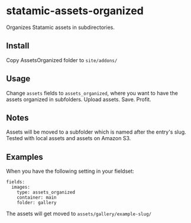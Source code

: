 # statamic-assets-organized
Organizes Statamic assets in subdirectories.

## Install

Copy AssetsOrganized folder to `site/addons/`

## Usage

Change `assets` fields to `assets_organized`, where you want to have the assets organized in subfolders.
Upload assets.
Save.
Profit.

## Notes

Assets will be moved to a subfolder which is named after the entry's slug. Tested with local assets and assets on Amazon S3.


## Examples

When you have the following setting in your fieldset:

```
fields:
  images:
    type: assets_organized
    container: main
    folder: gallery
```

The assets will get moved to `assets/gallery/example-slug/`